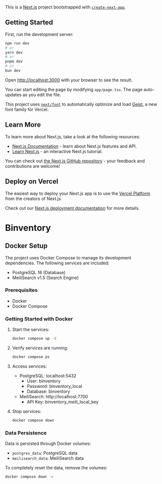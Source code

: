 This is a [Next.js](https://nextjs.org) project bootstrapped with [`create-next-app`](https://nextjs.org/docs/app/api-reference/cli/create-next-app).

## Getting Started

First, run the development server:

```bash
npm run dev
# or
yarn dev
# or
pnpm dev
# or
bun dev
```

Open [http://localhost:3000](http://localhost:3000) with your browser to see the result.

You can start editing the page by modifying `app/page.tsx`. The page auto-updates as you edit the file.

This project uses [`next/font`](https://nextjs.org/docs/app/building-your-application/optimizing/fonts) to automatically optimize and load [Geist](https://vercel.com/font), a new font family for Vercel.

## Learn More

To learn more about Next.js, take a look at the following resources:

- [Next.js Documentation](https://nextjs.org/docs) - learn about Next.js features and API.
- [Learn Next.js](https://nextjs.org/learn) - an interactive Next.js tutorial.

You can check out [the Next.js GitHub repository](https://github.com/vercel/next.js) - your feedback and contributions are welcome!

## Deploy on Vercel

The easiest way to deploy your Next.js app is to use the [Vercel Platform](https://vercel.com/new?utm_medium=default-template&filter=next.js&utm_source=create-next-app&utm_campaign=create-next-app-readme) from the creators of Next.js.

Check out our [Next.js deployment documentation](https://nextjs.org/docs/app/building-your-application/deploying) for more details.

# Binventory

## Docker Setup

The project uses Docker Compose to manage its development dependencies. The following services are included:

- PostgreSQL 16 (Database)
- MeiliSearch v1.5 (Search Engine)

### Prerequisites

- Docker
- Docker Compose

### Getting Started with Docker

1. Start the services:
   ```bash
   docker compose up -d
   ```

2. Verify services are running:
   ```bash
   docker compose ps
   ```

3. Access services:
   - PostgreSQL: localhost:5432
     - User: binventory
     - Password: binventory_local
     - Database: binventory
   - MeiliSearch: http://localhost:7700
     - API Key: binventory_meili_local_key

4. Stop services:
   ```bash
   docker compose down
   ```

### Data Persistence

Data is persisted through Docker volumes:
- `postgres_data`: PostgreSQL data
- `meilisearch_data`: MeiliSearch data

To completely reset the data, remove the volumes:
```bash
docker compose down -v
```
